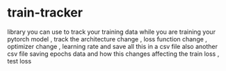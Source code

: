 # train-tracker
library you can use to track your training data while you are training your pytorch model , track the architecture change , loss function change , optimizer change , learning rate and save all this in a csv file also another csv file saving epochs data and how this changes affecting the train loss , test loss   

